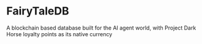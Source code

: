 # FairyTaleDB
A blockchain based database built for the AI agent world, with Project Dark Horse loyalty points as its native currency
